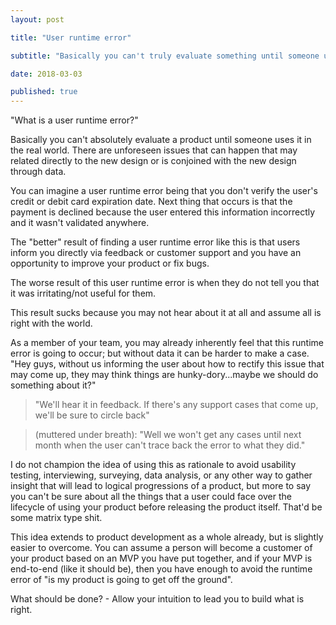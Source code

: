 ```yaml
---
layout: post

title: "User runtime error"

subtitle: "Basically you can't truly evaluate something until someone uses it"

date: 2018-03-03

published: true
---
```


"What is a user runtime error?"

Basically you can't absolutely evaluate a product until someone uses it in the real world. There are unforeseen issues that can happen that may related directly to the new design or is conjoined with the new design through data.

You can imagine a user runtime error being that you don't verify the user's credit or debit card expiration date. Next thing that occurs is that the payment is declined because the user entered this information incorrectly and it wasn't validated anywhere.

The "better" result of finding a user runtime error like this is that users inform you directly via feedback or customer support and you have an opportunity to improve your product or fix bugs.

The worse result of this user runtime error is when they do not tell you that it was irritating/not useful for them.

This result sucks because you may not hear about it at all and assume all is right with the world.

As a member of your team, you may already inherently feel that this runtime error is going to occur; but without data it can be harder to make a case. "Hey guys, without us informing the user about how to rectify this issue that may come up, they may think things are hunky-dory...maybe we should do something about it?"

> "We'll hear it in feedback. If there's any support cases that come up, we'll be sure to circle back"

> (muttered under breath): "Well we won't get any cases until next month when the user can't trace back the error to what they did."

I do not champion the idea of using this as rationale to avoid usability testing, interviewing, surveying, data analysis, or any other way to gather insight that will lead to logical progressions of a product, but more to say you can't be sure about all the things that a user could face over the lifecycle of using your product before releasing the product itself. That'd be some matrix type shit.

This idea extends to product development as a whole already, but is slightly easier to overcome. You can assume a person will become a customer of your product based on an MVP you have put together, and if your MVP is end-to-end (like it should be), then you have enough to avoid the runtime error of "is my product is going to get off the ground".

What should be done? - Allow your intuition to lead you to build what is right.

